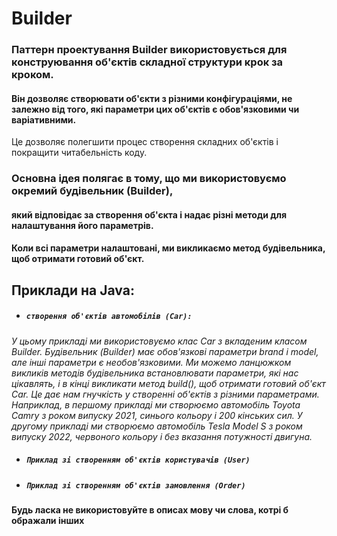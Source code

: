# Builder

### Паттерн проектування Builder використовується для конструювання об'єктів складної структури крок за кроком. 
#### Він дозволяє створювати об'єкти з різними конфігураціями, не залежно від того, які параметри цих об'єктів є обов'язковими чи варіативними. 
Це дозволяє полегшити процес створення складних об'єктів і покращити читабельність коду.

### Основна ідея полягає в тому, що ми використовуємо окремий будівельник (Builder), 
#### який відповідає за створення об'єкта і надає різні методи для налаштування його параметрів. 
#### Коли всі параметри налаштовані, ми викликаємо метод будівельника, щоб отримати готовий об'єкт.
 


## Приклади на Java:

* ##### `створення об'єктів автомобілів (Car):`
_У цьому прикладі ми використовуємо клас Car з вкладеним класом Builder._ 
_Будівельник (Builder) має обов'язкові параметри brand і model, але інші параметри є необов'язковими._ 
_Ми можемо ланцюжком викликів методів будівельника встановлювати параметри, які нас цікавлять, і в кінці викликати метод build(),_ 
_щоб отримати готовий об'єкт Car._
_Це дає нам гнучкість у створенні об'єктів з різними параметрами. Наприклад,_
_в першому прикладі ми створюємо автомобіль Toyota Camry з роком випуску 2021,_ 
_синього кольору і 200 кінських сил. У другому прикладі ми створюємо автомобіль Tesla Model S з роком випуску 2022,_ 
_червоного кольору і без вказання потужності двигуна._
* ##### `Приклад зі створенням об'єктів користувачів (User)`
* ##### `Приклад зі створенням об'єктів замовлення (Order)`

#### Будь ласка не використовуйте в описах мову чи слова, котрі б ображали інших


